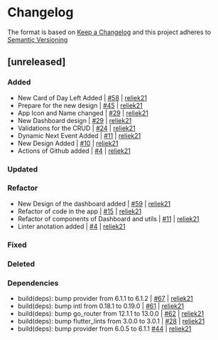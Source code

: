 # Changelog

The format is based on [Keep a Changelog](https://keepachangelog.com/en/1.0.0/) and this project adheres to [Semantic Versioning](https://semver.org/lang/es/)

[comment]: <> (do not remove the unreleased section)

## [unreleased]

### Added

- New Card of Day Left Added | [#58](https://github.com/reliek21/epicticker-mobile-app/pull/58) | [reliek21](https://github.com/reliek21)
- Prepare for the new design | [#45](https://github.com/reliek21/epicticker-mobile-app/pull/45) | [reliek21](https://github.com/reliek21)
- App Icon and Name changed | [#29](https://github.com/reliek21/epicticker-mobile-app/pull/29) | [reliek21](https://github.com/reliek21)
- New Dashboard design | [#29](https://github.com/reliek21/epicticker-mobile-app/pull/29) | [reliek21](https://github.com/reliek21)
- Validations for the CRUD | [#24](https://github.com/reliek21/epicticker-mobile-app/pull/24) | [reliek21](https://github.com/reliek21)
- Dynamic Next Event Added | [#11](https://github.com/reliek21/epicticker-mobile-app/pull/11) | [reliek21](https://github.com/reliek21)
- New Design Added | [#10](https://github.com/reliek21/epicticker-mobile-app/pull/10) | [reliek21](https://github.com/reliek21)
- Actions of Github added | [#4](https://github.com/reliek21/epicticker-mobile-app/pull/4) | [reliek21](https://github.com/reliek21)

### Updated

### Refactor
- New Design of the dashboard added | [#59](https://github.com/reliek21/epicticker-mobile-app/pull/59) | [reliek21](https://github.com/reliek21)
- Refactor of code in the app | [#15](https://github.com/reliek21/epicticker-mobile-app/pull/15) | [reliek21](https://github.com/reliek21)
- Refactor of components of Dashboard and utils | [#11](https://github.com/reliek21/epicticker-mobile-app/pull/11) | [reliek21](https://github.com/reliek21)
- Linter anotation added | [#4](https://github.com/reliek21/epicticker-mobile-app/pull/4) | [reliek21](https://github.com/reliek21)

### Fixed

### Deleted

### Dependencies

- build(deps): bump provider from 6.1.1 to 6.1.2 | [#67](https://github.com/reliek21/epicticker-mobile-app/pull/67) | [reliek21](https://github.com/reliek21)
- build(deps): bump intl from 0.18.1 to 0.19.0 | [#61](https://github.com/reliek21/epicticker-mobile-app/pull/61) | [reliek21](https://github.com/reliek21)
- build(deps): bump go_router from 12.1.1 to 13.0.0 | [#62](https://github.com/reliek21/epicticker-mobile-app/pull/62) | [reliek21](https://github.com/reliek21)
- build(deps): bump flutter_lints from 3.0.0 to 3.0.1 | [#28](https://github.com/reliek21/epicticker-mobile-app/pull/28) | [reliek21](https://github.com/reliek21)
- build(deps): bump provider from 6.0.5 to 6.1.1 [#44](https://github.com/reliek21/epicticker-mobile-app/pull/44) | [reliek21](https://github.com/reliek21)
